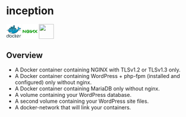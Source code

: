 # inception

<img src="https://raw.githubusercontent.com/devicons/devicon/master/icons/docker/docker-original-wordmark.svg"  width="40" height="40" /> <img src="https://raw.githubusercontent.com/devicons/devicon/master/icons/nginx/nginx-original.svg"  width="40" height="40" /> <img src="https://mariadb.com/wp-content/uploads/2019/11/mariadb-logo-vertical_blue.svg"  width="40" height="40" />

## Overview

- A Docker container containing NGINX with TLSv1.2 or TLSv1.3 only.
- A Docker container containing WordPress + php-fpm (installed and configured) only without nginx.
- A Docker container containing MariaDB only without nginx.
- A volume containing your WordPress database.
- A second volume containing your WordPress site files.
- A docker-network that will link your containers. 
